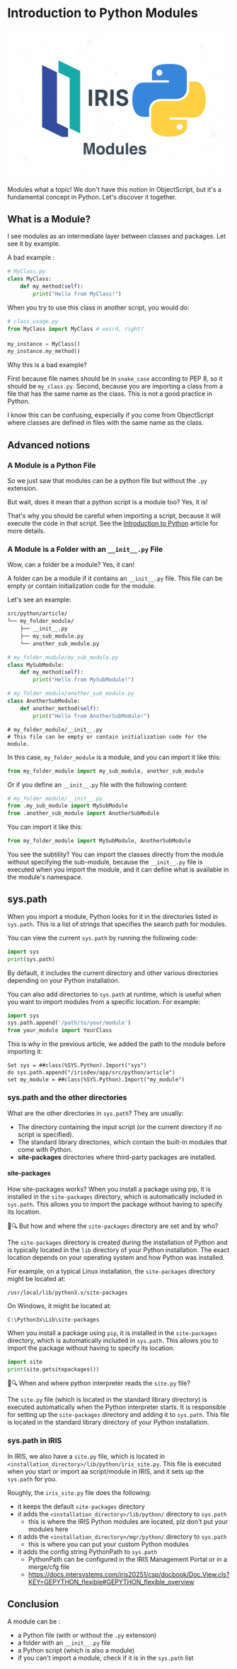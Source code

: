 # Introduction to Python Modules

![img](https://raw.githubusercontent.com/grongierisc/iris-python-article/master/misc/img/image%20module.png)

Modules what a topic! We don't have this notion in ObjectScript, but it's a fundamental concept in Python. Let's discover it together.

## What is a Module?

I see modules as an intermediate layer between classes and packages. Let see it by example.

A bad example :

```python
# MyClass.py
class MyClass:
    def my_method(self):
        print("Hello from MyClass!")
```

When you try to use this class in another script, you would do:

```python
# class_usage.py
from MyClass import MyClass # weird, right?

my_instance = MyClass()
my_instance.my_method()
```

Why this is a bad example?

First because file names should be in `snake_case` according to PEP 8, so it should be `my_class.py`.
Second, because you are importing a class from a file that has the same name as the class. This is not a good practice in Python.

I know this can be confusing, especially if you come from ObjectScript where classes are defined in files with the same name as the class.

## Advanced notions

### A Module is a Python File

So we just saw that modules can be a python file but without the `.py` extension.

But wait, does it mean that a python script is a module too? Yes, it is!

That's why you should be careful when importing a script, because it will execute the code in that script. See the [Introduction to Python](Article0.md) article for more details.

### A Module is a Folder with an `__init__.py` File

Wow, can a folder be a module? Yes, it can!

A folder can be a module if it contains an `__init__.py` file. This file can be empty or contain initialization code for the module.

Let's see an example:

```bash
src/python/article/
└── my_folder_module/
    ├── __init__.py
    ├── my_sub_module.py
    └── another_sub_module.py
```

```python
# my_folder_module/my_sub_module.py
class MySubModule:
    def my_method(self):
        print("Hello from MySubModule!")
```

```python
# my_folder_module/another_sub_module.py
class AnotherSubModule:
    def another_method(self):
        print("Hello from AnotherSubModule!")
```

```
# my_folder_module/__init__.py
# This file can be empty or contain initialization code for the module.
```

In this case, `my_folder_module` is a module, and you can import it like this:

```python
from my_folder_module import my_sub_module, another_sub_module
```

Or if you define an `__init__.py` file with the following content:

```python
# my_folder_module/__init__.py
from .my_sub_module import MySubModule
from .another_sub_module import AnotherSubModule
```

You can import it like this:

```python
from my_folder_module import MySubModule, AnotherSubModule
```

You see the subtility? You can import the classes directly from the module without specifying the sub-module, because the `__init__.py` file is executed when you import the module, and it can define what is available in the module's namespace.

## sys.path

When you import a module, Python looks for it in the directories listed in `sys.path`. This is a list of strings that specifies the search path for modules.

You can view the current `sys.path` by running the following code:

```python
import sys
print(sys.path)
```

By default, it includes the current directory and other various directories depending on your Python installation.

You can also add directories to `sys.path` at runtime, which is useful when you want to import modules from a specific location. For example:

```python
import sys
sys.path.append('/path/to/your/module')
from your_module import YourClass
```

This is why in the previous article, we added the path to the module before importing it:

```objectscript
Set sys = ##class(%SYS.Python).Import("sys")
do sys.path.append("/irisdev/app/src/python/article")
set my_module = ##class(%SYS.Python).Import("my_module")
```

### sys.path and the other directories

What are the other directories in `sys.path`? They are usually:

- The directory containing the input script (or the current directory if no script is specified).
- The standard library directories, which contain the built-in modules that come with Python.
- **site-packages** directories where third-party packages are installed.

#### site-packages

How site-packages works? When you install a package using pip, it is installed in the `site-packages` directory, which is automatically included in `sys.path`. This allows you to import the package without having to specify its location.

🤨🔍 But how and where the `site-packages` directory are set and by who?

The `site-packages` directory is created during the installation of Python and is typically located in the `lib` directory of your Python installation. The exact location depends on your operating system and how Python was installed.

For example, on a typical Linux installation, the `site-packages` directory might be located at:

```
/usr/local/lib/python3.x/site-packages
```

On Windows, it might be located at:

```
C:\Python3x\Lib\site-packages
```

When you install a package using `pip`, it is installed in the `site-packages` directory, which is automatically included in `sys.path`. This allows you to import the package without having to specify its location.

```python
import site
print(site.getsitepackages())
```

🤨🔍 When and where python interpreter reads the `site.py` file?

The `site.py` file (which is located in the standard library directory) is executed automatically when the Python interpreter starts. It is responsible for setting up the `site-packages` directory and adding it to `sys.path`. This file is located in the standard library directory of your Python installation.

### sys.path in IRIS

In IRIS, we also have a `site.py` file, which is located in `<installation_directory>/lib/python/iris_site.py`. This file is executed when you start or import aa script/module in IRIS, and it sets up the `sys.path` for you.

Roughly, the `iris_site.py` file does the following:
- it keeps the default `site-packages` directory
- it adds the `<installation_directory>/lib/python/` directory to `sys.path`
  - this is where the IRIS Python modules are located, plz don't put your modules here
- it adds the `<installation_directory>/mgr/python/` directory to `sys.path`
  - this is where you can put your custom Python modules
- it adds the config string PythonPath to `sys.path`
  - PythonPath can be configured in the IRIS Management Portal or in a merge/cfg file
  - https://docs.intersystems.com/iris20251/csp/docbook/Doc.View.cls?KEY=GEPYTHON_flexible#GEPYTHON_flexible_overview

## Conclusion

A module can be :
- a Python file (with or without the `.py` extension)
- a folder with an `__init__.py` file
- a Python script (which is also a module)
- if you can't import a module, check if it is in the `sys.path` list
